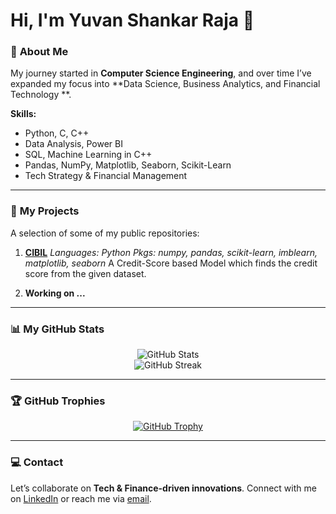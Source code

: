 # Hi, I'm Yuvan Shankar Raja 👋

### 🎯 **About Me**

My journey started in **Computer Science Engineering**, and over time I’ve expanded my focus into **Data Science, Business Analytics, and Financial Technology **.

**Skills:**

* Python, C, C++
* Data Analysis, Power BI
* SQL, Machine Learning in C++
* Pandas, NumPy, Matplotlib, Seaborn, Scikit-Learn
* Tech Strategy & Financial Management

---

### 🚀 **My Projects**

A selection of some of my public repositories:

1. **[CIBIL](https://github.com/yuvan0309/Credit-Score)**
   *Languages: Python*
   *Pkgs: numpy, pandas, scikit-learn, imblearn, matplotlib, seaborn*
   A Credit-Score based Model which finds the credit score from the given dataset.

2. **Working on ...**

---

### 📊 **My GitHub Stats**

<div align="center">
    <img src="https://github-readme-stats.vercel.app/api?username=Yuvan0309&show_icons=true&locale=en&theme=highcontrast" alt="GitHub Stats" />
</div>  

<div align="center">
    <img src="https://github-readme-streak-stats.herokuapp.com/?user=Yuvan0309&theme=highcontrast" alt="GitHub Streak" />
</div>  

---

### 🏆 **GitHub Trophies**

<div align="center">
    <a href="https://github.com/Yuvan0309">
        <img src="https://github-profile-trophy.vercel.app/?username=Yuvan0309&theme=calm&no-frame=true&margin-w=15&margin-h=15" alt="GitHub Trophy" />
    </a>
</div>  

---

### 💻 **Contact**

Let’s collaborate on **Tech & Finance-driven innovations**.
Connect with me on [LinkedIn](https://www.linkedin.com/in/yuvanshankarraja) or reach me via [email](mailto:director@ashwaruda.com).
